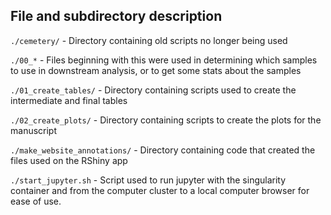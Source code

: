 ## File and subdirectory description

`./cemetery/` - Directory containing old scripts no longer being used

`./00_*` - Files beginning with this were used in determining which samples to use in downstream analysis, or to get some stats about the samples

`./01_create_tables/` - Directory containing scripts used to create the intermediate and final tables

`./02_create_plots/` - Directory containing scripts to create the plots for the manuscript

`./make_website_annotations/` - Directory containing code that created the files used on the RShiny app

`./start_jupyter.sh` - Script used to run jupyter with the singularity container and from the computer cluster to a local computer browser for ease of use.


